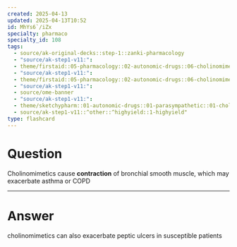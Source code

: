 ```yaml
---
created: 2025-04-13
updated: 2025-04-13T10:52
id: MhYs6`/iZx
specialty: pharmaco
specialty_id: 108
tags:
  - source/ak-original-decks::step-1::zanki-pharmacology
  - "source/ak-step1-v11:": 
  - theme/firstaid::05-pharmacology::02-autonomic-drugs::06-cholinomimetic-agents::direct-agonists
  - "source/ak-step1-v11:": 
  - theme/firstaid::05-pharmacology::02-autonomic-drugs::06-cholinomimetic-agents::direct-agonists::methacholine
  - "source/ak-step1-v11:": 
  - source/ome-banner
  - "source/ak-step1-v11:": 
  - theme/sketchypharm::01-autonomic-drugs::01-parasympathetic::01-cholinomimetics
  - source/ak-step1-v11::^other::^highyield::1-highyield"
type: flashcard
---
```


# Question
Cholinomimetics cause **contraction** of bronchial smooth muscle, which may exacerbate asthma or COPD

---

# Answer
cholinomimetics can also exacerbate peptic ulcers in susceptible patients